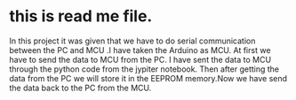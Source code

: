 # this is read me file.


In this project it was given that we have to do serial communication between the PC and MCU .I have taken the Arduino as MCU.
At first we have to send the data to MCU from the PC. I have sent the data to MCU through the python code from the jypiter notebook.
Then after getting the data from the PC we will store it in the EEPROM memory.Now we have send the data back to the PC from the MCU.

